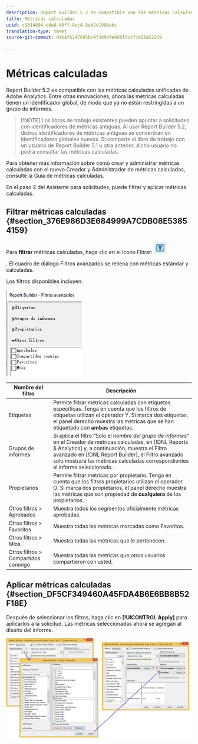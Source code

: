 ```yaml
---
description: Report Builder 5.2 es compatible con las métricas calculadas unificadas de Adobe Analytics. Entre otras innovaciones, ahora las métricas calculadas tienen un identificador global, de modo que ya no están restringidas a un grupo de informes.
title: Métricas calculadas
uuid: c9814894-cda6-40ff-8ec4-3ab2c1908ebc
translation-type: tm+mt
source-git-commit: dabaf6247695bc4f3d9bfe668f3ccfca12a52269

---
```



# Métricas calculadas

Report Builder 5.2 es compatible con las métricas calculadas unificadas de Adobe Analytics. Entre otras innovaciones, ahora las métricas calculadas tienen un identificador global, de modo que ya no están restringidas a un grupo de informes.

>[!NOTE] Los libros de trabajo existentes pueden apuntar a solicitudes con identificadores de métricas antiguas. Al usar Report Builder 5.2, dichos identificadores de métricas antiguas se convertirán en identificadores globales nuevos. Si comparte el libro de trabajo con un usuario de Report Builder 5.1 u otra anterior, dicho usuario no podrá consultar las métricas calculadas.

Para obtener más información sobre cómo crear y administrar métricas calculadas con el nuevo Creador y Administrador de métricas calculadas, consulte la Guía de métricas [](https://marketing.adobe.com/resources/help/es_ES/analytics/calcmetrics) calculadas.

En el paso 2 del Asistente para solicitudes, puede filtrar y aplicar métricas calculadas.

## Filtrar métricas calculadas {#section_376E986D3E684999A7CDB08E53854159}

Para **filtrar** métricas calculadas, haga clic en el icono Filtrar:  ![](assets/segment_filter.png)

. El cuadro de diálogo Filtros avanzados se rellena con métricas estándar y calculadas.

Los filtros disponibles incluyen:

![](assets/advanced_filters_(2).png)

| Nombre del filtro | Descripción |
|---|---|
| Etiquetas | Permite filtrar métricas calculadas con etiquetas específicas. Tenga en cuenta que los filtros de etiquetas utilizan el operador Y. Si marca dos etiquetas, el panel derecho muestra las métricas que se han etiquetado con **ambas** etiquetas. |
| Grupos de informes | Si aplica el filtro “Solo el *nombre del grupo de informes*” en el Creador de métricas calculadas, en [!DNL Reports & Analytics] y, a continuación, muestra el Filtro avanzado en [!DNL Report Builder], el Filtro avanzado solo mostrará las métricas calculadas correspondientes al informe seleccionado. |
| Propietarios | Permite filtrar métricas por propietario. Tenga en cuenta que los filtros propietarios utilizan el operador O. Si marca dos propietarios, el panel derecho muestra las métricas que son propiedad de **cualquiera** de los propietarios. |
| Otros filtros > Aprobados | Muestra todos los segmentos oficialmente métricas aprobadas. |
| Otros filtros > Favoritos | Muestra todas las métricas marcadas como Favoritos. |
| Otros filtros > Míos | Muestra todas las métricas que le pertenecen. |
| Otros filtros > Compartidos conmigo | Muestra todas las métricas que otros usuarios compartieron con usted. |

## Aplicar métricas calculadas {#section_DF5CF349460A45FDA4B6E6BB8B52F18E}

Después de seleccionar los filtros, haga clic en **[!UICONTROL Apply]** para aplicarlos a la solicitud. Las métricas seleccionadas ahora se agregan al diseño del informe.

![](assets/filtering_for_metric.png)

